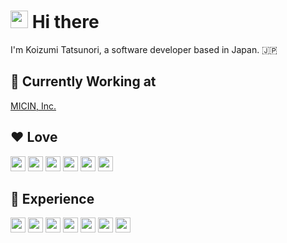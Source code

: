 # <img src="https://media.giphy.com/media/hvRJCLFzcasrR4ia7z/giphy.gif" width="28"> Hi there

I'm Koizumi Tatsunori, a software developer based in Japan. 🇯🇵

## 🚀 Currently Working at

[MICIN, Inc.](https://micin.jp/)

## ❤️ Love

<img src="https://img.shields.io/badge/TypeScript-gray.svg?logo=TypeScript" height="24"> <img src="https://img.shields.io/badge/React-gray.svg?logo=react" height="24"> <img src="https://img.shields.io/badge/Vite-gray.svg?logo=vite" height="24"> <img src="https://img.shields.io/badge/HTML-gray.svg?logo=html5" height="24"> <img src="https://img.shields.io/badge/CSS-gray.svg?logo=css3" height="24"> <img src="https://img.shields.io/badge/Figma-gray.svg?logo=figma" height="24">

## 💼 Experience

<img src="https://img.shields.io/badge/JavaScript-gray.svg?logo=JavaScript" height="24"> <img src="https://img.shields.io/badge/Go-gray.svg?logo=go" height="24"> <img src="https://img.shields.io/badge/Next.js-gray.svg?logo=nextdotjs" height="24"> <img src="https://img.shields.io/badge/Ruby-gray.svg?logo=ruby" height="24"> <img src="https://img.shields.io/badge/Ruby on Ralis-gray.svg?logo=rubyonrails" height="24"> <img src="https://img.shields.io/badge/AWS-gray.svg?logo=amazonwebservices" height="24"> <img src="https://img.shields.io/badge/PostgreSQL-gray.svg?logo=postgresql" height="24">
